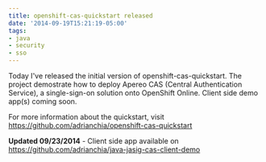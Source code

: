 ```yaml
---
title: openshift-cas-quickstart released
date: '2014-09-19T15:21:19-05:00'
tags:
- java
- security
- sso
---
```


Today I've released the initial version of openshift-cas-quickstart. The project demostrate how to deploy Apereo CAS (Central Authentication Service), a single-sign-on solution onto OpenShift Online. Client side demo app(s) coming soon.

For more information about the quickstart, visit https://github.com/adrianchia/openshift-cas-quickstart

**Updated 09/23/2014** - Client side app available on https://github.com/adrianchia/java-jasig-cas-client-demo
